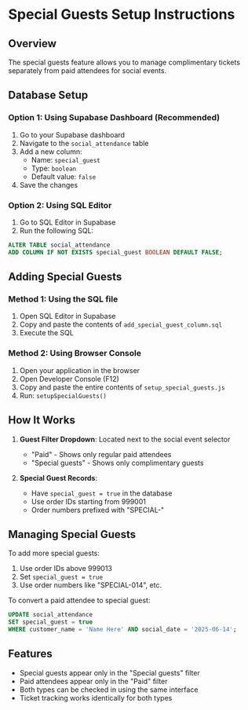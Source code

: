# Special Guests Setup Instructions

## Overview
The special guests feature allows you to manage complimentary tickets separately from paid attendees for social events.

## Database Setup

### Option 1: Using Supabase Dashboard (Recommended)
1. Go to your Supabase dashboard
2. Navigate to the `social_attendance` table
3. Add a new column:
   - Name: `special_guest`
   - Type: `boolean`
   - Default value: `false`
4. Save the changes

### Option 2: Using SQL Editor
1. Go to SQL Editor in Supabase
2. Run the following SQL:
```sql
ALTER TABLE social_attendance 
ADD COLUMN IF NOT EXISTS special_guest BOOLEAN DEFAULT FALSE;
```

## Adding Special Guests

### Method 1: Using the SQL file
1. Open SQL Editor in Supabase
2. Copy and paste the contents of `add_special_guest_column.sql`
3. Execute the SQL

### Method 2: Using Browser Console
1. Open your application in the browser
2. Open Developer Console (F12)
3. Copy and paste the entire contents of `setup_special_guests.js`
4. Run: `setupSpecialGuests()`

## How It Works

1. **Guest Filter Dropdown**: Located next to the social event selector
   - "Paid" - Shows only regular paid attendees
   - "Special guests" - Shows only complimentary guests

2. **Special Guest Records**:
   - Have `special_guest = true` in the database
   - Use order IDs starting from 999001
   - Order numbers prefixed with "SPECIAL-"

## Managing Special Guests

To add more special guests:
1. Use order IDs above 999013
2. Set `special_guest = true`
3. Use order numbers like "SPECIAL-014", etc.

To convert a paid attendee to special guest:
```sql
UPDATE social_attendance 
SET special_guest = true 
WHERE customer_name = 'Name Here' AND social_date = '2025-06-14';
```

## Features
- Special guests appear only in the "Special guests" filter
- Paid attendees appear only in the "Paid" filter
- Both types can be checked in using the same interface
- Ticket tracking works identically for both types